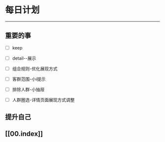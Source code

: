 
# 每日计划
---
## 重要的事

- [ ]  keep
- [ ] detail--展示
- [ ] 组合规则-优化展现方式
- [ ] 客群范围-小i提示
- [ ] 排除人群-小抽屉
- [ ] 人群圈选-详情页面展现方式调整




## 提升自己

  



## [[00.index]]










